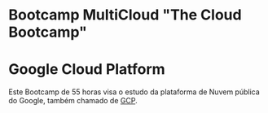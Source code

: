 # Bootcamp MultiCloud "The Cloud Bootcamp"
# Google Cloud Platform

Este Bootcamp de 55 horas visa o estudo da plataforma de Nuvem pública do Google, também chamado de [GCP](https://cloud.google.com/).